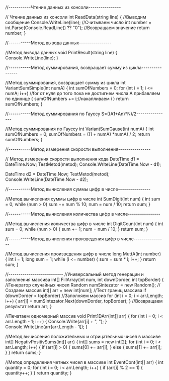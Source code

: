 //-----------Чтение данных из консоли----------------

// Чтение данных из консоли
int ReadData(string line)
{
//Выводим сообщение
Console.WriteLine(line);
//Считываем число
int number = int.Parse(Console.ReadLine() ?? "0");
//Возвращаем значение
return number;
}

//-----------Метод вывода данных----------------

//Метод вывода данных
void PrintResult(string line)
{
Console.WriteLine(line);
}

//-----------Метод суммирования, возвращает сумму из цикла----------------

//Метод суммирования, возвращает сумму из цикла
int VariantSumSimple(int numA)
{
int sumOfNumbers = 0;
for (int i = 1; i <= numA; i++) //for от нуля до того пока не достигнем числа А прибавляем по единице
{
sumOfNumbers += i;//накапливаем i
}
return sumOfNumbers;
}

//-----------Метод суммирования по Гауссу S=((A1+An)\*N)/2----------------

//Метод суммирования по Гауссу
int VariantSumGause(int numA)
{
int sumOfNumbers = 0;
sumOfNumbers = ((1 + numA) \*numA) / 2;
return sumOfNumbers;
}

//-----------Метод измерения скорости выполнения----------------

// Метод измерения скорости выполнения кода
DateTime d1 = DateTime.Now;
TestMetod(metod);
Console.WriteLine(DateTime.Now - d1);

DateTime d2 = DateTime.Now;
TestMetod(metod);
Console.WriteLine(DateTime.Now - d2);

//-----------Метод вычисления суммы цифр в числе----------------

//Метод вычисления суммы цифр в числе
int SumDigit(int num)
{
int sum = 0;
while (num > 0)
sum += num % 10;
num = num / 10;
return sum;
}

//-----------Метод вычисления количества цифр в числе----------------

//Метод вычисления количества цифр в числе
int DigitCount(int num)
{
int sum = 0;
while (num > 0)
{
sum += 1;
num = num / 10;
}
return sum;
}

//-----------Метод вычисления произведения цифр в числе----------------

//Метод вычисления произведения цифр в числе
long MuttA(int number)
{
int i = 1;
long sum = 1;
while (i <= number)
{
sum = sum \* i;
i++;
}
return sum;
}

//---------------------------
//Универсальный метод генерации и заполнения массива
int[] FillArray(int num, int downDorder, int topBorder)
{
//Генератор случайных чисел
Random numSintezator = new Random();
//Создаем массив
int[] arr = new int[num];
//Тест границ массива
if (downDorder < topBorder)
//Заполняем массив
for (int i = 0; i < arr.Length; i++)
{
arr[i] = numSintezator.Next(downDorder, topBorder);
}
//Возвращаем результат
return arr;
}

//Печатаем одномерный массив
void Print1DArr(int[] arr)
{
for (int i = 0; i < arr.Length - 1; i++)
{
Console.Write(arr[i] + ", ");
}
Console.WriteLine(arr[arr.Length - 1]);
}

//Метод вычисления положительных и отрицательных чисел в массиве
int[] NegativPositivSums(int[] arr)
{
int[] sums = new int[2];
for (int i = 0; i < arr.Length; i++)
{
if (arr[i] > 0)
{
sums[0] += arr[i];
}
else
{
sums[1] += arr[i];
}
}
return sums;
}

//Метод определения четных чисел в массиве
int EventCont(int[] arr)
{
int quantity = 0;
for (int i = 0; i < arr.Length; i++)
{
if (arr[i] % 2 == 1)
{
quantity++;
}
}
return quantity;
}
